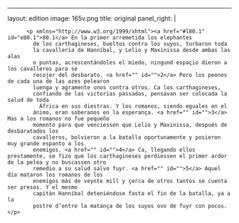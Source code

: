 <?xml version="1.0" encoding="UTF-8"?>
---
layout: edition
image: 165v.png 
title: original 
panel_right: |  
            
          <p xmlns="http://www.w3.org/1999/xhtml"><a href="#l80.1" id="e80.1">80.1</a> En la primer arremetida los elephantes
            de los carthagineses, bueltos contra los suyos, turbaron toda
            la cavallería de Hanníbal, y Lelio y Maxinissa desde ambas las alas
            o puntas, acrescentándoles el miedo, ningund espaçio dieron a los cavalleros para se
            recojer del desbarato. <a href="" id="">2</a> Pero los peones de cada una de las azes pelearon
            luenga y agramente unos contra otros. Ca los carthagineses,
            confiando de las victorias passadas, pensavan ser colocada la salud de toda
              África en sus diestras. Y los romanos, siendo eguales en el
            ánimo, eran soberanos en la esperança. <a href="" id="">3</a> Mas a los romanos no fue pequeño
            momento para que venciessen que Lelio y Maxinissa, después de desbaratados los
            cavalleros, bolvieron a la batalla oportunamente y posieron muy grande espanto a los
            enemigos. <a href="" id="">4</a> Ca, llegando ellos prestamente, se fizo que los carthagineses perdiessen el primer ardor de la pelea y no buscassen otro
            remedio a su salud salvo fuyr. <a href="" id="">5</a> Aquel día mataron los romanos de los
            enemigos más de veynte mill y çerca de otros tantos se cuenta ser presos. Y el mesmo
            capitán Hanníbal deteniéndose fasta el fin de la batalla, ya a la
            postre d’entre la matança de los suyos ovo de fuyr con pocos.</p>
        